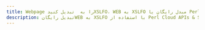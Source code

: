 ---title: Webpage را به  تبدیل کنیدXSLFO، WEB به XSLFO مبدل رایگان یا Perl SDKdescription: تبدیل رایگانWEB به XSLFO با استفاده از Perl Cloud APIs & SDK همچنین اسناد PDF را در Cloud ایجاد، ویرایش و رندر کنید.---